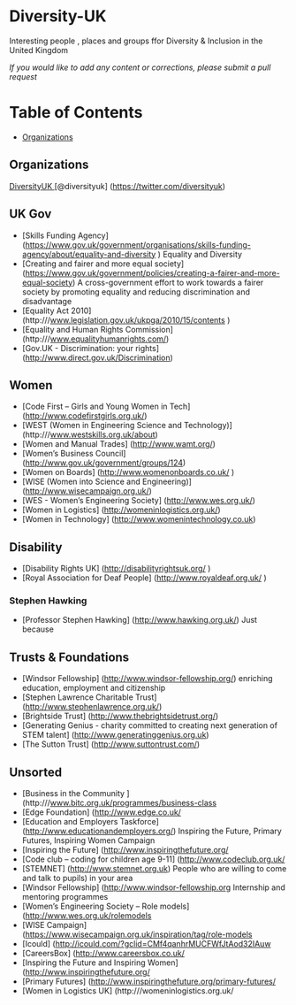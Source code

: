 # Diversity-UK

Interesting people , places and groups ffor Diversity & Inclusion in the United Kingdom

_If you would like to add any content or corrections, please submit a pull request_

Table of Contents
=================

- [Organizations](#organizations)

	
## Organizations

[DiversityUK  ](http://diversityuk.org)  [@diversityuk] (https://twitter.com/diversityuk)


## UK Gov

- [Skills Funding Agency]  (https://www.gov.uk/government/organisations/skills-funding-agency/about/equality-and-diversity ) Equality and Diversity
- [Creating and fairer and more equal society] (https://www.gov.uk/government/policies/creating-a-fairer-and-more-equal-society) A cross-government effort to work towards a fairer society by promoting equality and reducing discrimination and disadvantage
- [Equality Act 2010]  (http:///www.legislation.gov.uk/ukpga/2010/15/contents )
- [Equality and Human Rights Commission]  (http:///www.equalityhumanrights.com/)
- [Gov.UK - Discrimination: your rights] (http://www.direct.gov.uk/Discrimination)




## Women

- [Code First – Girls and Young Women in Tech] (http://www.codefirstgirls.org.uk/)
- [WEST (Women in Engineering Science and Technology)] (http:///www.westskills.org.uk/about)
- [Women and Manual Trades] (http://www.wamt.org/)
- [Women’s Business Council] (http://www.gov.uk/government/groups/124)
- [Women on Boards] (http://www.womenonboards.co.uk/ )
- [WISE (Women into Science and Engineering)] (http://www.wisecampaign.org.uk/)
- [WES - Women’s Engineering Society] (http://www.wes.org.uk/)
- [Women in Logistics] (http://womeninlogistics.org.uk/)
- [Women in Technology] (http://www.womenintechnology.co.uk)

## Disability

- [Disability Rights UK] (http://disabilityrightsuk.org/ )
- [Royal Association for Deaf People] (http://www.royaldeaf.org.uk/ )

### Stephen Hawking

- [Professor Stephen Hawking]  (http://www.hawking.org.uk/) Just because

## Trusts & Foundations

- [Windsor Fellowship] (http://www.windsor-fellowship.org/) enriching education, employment and citizenship
- [Stephen Lawrence Charitable Trust]  (http://www.stephenlawrence.org.uk/)
- [Brightside Trust]  (http://www.thebrightsidetrust.org/)
- [Generating Genius - charity committed to creating next generation of STEM talent]  (http://www.generatinggenius.org.uk)
- [The Sutton Trust]  (http://www.suttontrust.com/)

## Unsorted

- [Business in the Community ]  (http:///www.bitc.org.uk/programmes/business-class
- [Edge Foundation]  (http://www.edge.co.uk/ 
- [Education and Employers Taskforce]  (http://www.educationandemployers.org/) Inspiring the Future, Primary Futures, Inspiring Women Campaign
- [Inspiring the Future]  (http://www.inspiringthefuture.org/
- [Code club – coding for children age 9-11]  (http://www.codeclub.org.uk/
- [STEMNET]  (http://www.stemnet.org.uk) People who are willing to come and talk to pupils) in your area
- [Windsor Fellowship]  (http://www.windsor-fellowship.org   Internship and mentoring programmes
- [Women’s Engineering Society – Role models]  (http://www.wes.org.uk/rolemodels
- [WISE Campaign]  (https://www.wisecampaign.org.uk/inspiration/tag/role-models
- [Icould]  (http://icould.com/?gclid=CMf4qanhrMUCFWfJtAod32IAuw
- [CareersBox]  (http://www.careersbox.co.uk/
- [Inspiring the Future and Inspiring Women]  (http://www.inspiringthefuture.org/
- [Primary Futures]  (http://www.inspiringthefuture.org/primary-futures/ 
- [Women in Logistics UK]  (http:///womeninlogistics.org.uk/



